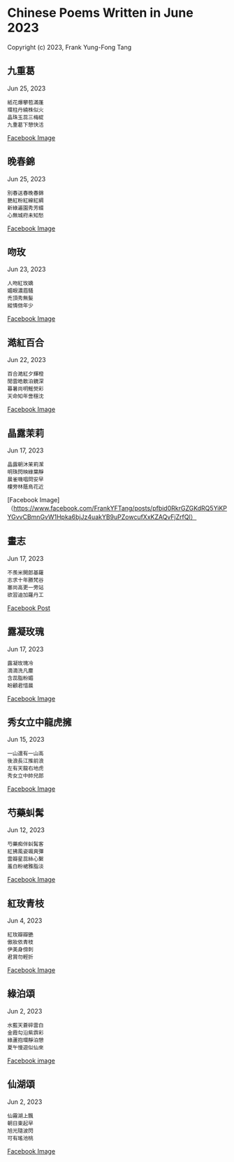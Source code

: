 # Chinese Poems Written in June 2023
Copyright (c) 2023, Frank Yung-Fong Tang

## 九重葛
Jun 25, 2023 
```
紙花爆攀苞滿蓬
環柱丹繞株似火
晶珠玉蕊三梅綻
九重葛下憩快活
```
[Facebook Image](https://www.facebook.com/FrankYFTang/posts/pfbid02nFGsdwjABhhRzjhybHhYc741SjdrxPSHXkkrrqKe9ErofAdCW81fsWJNXJLsJyKkl)

## 晚春錦
Jun 25, 2023 
```
別春送春晚春錦
艷紅粉紅線紅綢
新綠遍園秀芳綴
心無城府未知愁
```
[Facebook Image](https://www.facebook.com/FrankYFTang/posts/pfbid0izn8PMxKFWfVDFBfqPWC7pL3RpSGWBSfQY1jkAiXfibWYaKrjZdZcEsG4C85BRfwl)
## 吻玫
Jun 23, 2023 
```
人吻紅玫嬌
媚眼濃眉騷
禿頂秀無髮
縱情傚年少
```
[Facebook Image](https://www.facebook.com/FrankYFTang/posts/10226291936097663:597637985792736)
## 澔紅百合
Jun 22, 2023 
```
百合澔紅夕輝橙
閒雲皓散泊鏡深
暮暑尚明鳐熒彩
天命知年啻穩沈
```
[Facebook Image](https://www.facebook.com/judy.y.huang/posts/pfbid02vVPsFX3B4vFvaPp6bXv3rpAgC1iwY7bfjsmd7Ben1ooPW5EkeRWZwGjp6rZzMCPel)

## 晶露茉莉
Jun 17, 2023 
```
晶露朝沐茉莉潔
明珠閃映綠葉靜
晨雀嘰唱問安早
樓旁林蔭鳥花近
```
[Facebook Image]（https://www.facebook.com/FrankYFTang/posts/pfbid0RkrGZGKdRQ5YiKPYGvvCBmnGvW1Hpka6bjJz4uakYB9uPZowcufXxKZAQvFjZrfQl）
## 畫志
Jun 17, 2023 
```
不羨米開郎基羅
志求十年勝梵谷
塞尚高更一旁站
欲習迪加羅丹工
```
[Facebook Post](https://www.facebook.com/FrankYFTang/posts/pfbid036AjasENktbEwnz39Zj5dxtcgXKtiH9FkCbAYWwzsirSe6o9Mu4xq7WnCGxLN9jEvl)

## 露凝玫瑰
Jun 17, 2023 
```
露凝玫瑰冷
滴滴洗凡塵
含蕊脂粉媚
盼顧君惜晨
```
[Facebook Image](https://www.facebook.com/FrankYFTang/posts/pfbid027mZdR1t3v1EwU9Fd4sd1duX9FJfgratSSDd8DCjDjrGcaf1LwEFK914qRUV4zLkTl)
## 秀女立中龍虎擁
Jun 15, 2023 
```
一山還有一山高
後浪長江推前浪
左有天龍右地虎
秀女立中帥兒郎
```
[Facebook Image](https://www.facebook.com/judy.y.huang/posts/pfbid02Cd6xocUEY7QmhGWd8udiWhHRZaMzFW4ifCnJcSpg9Ysmfja2eHBSe337szymTaS6l)

## 芍藥虯髯
Jun 12, 2023 
```
芍藥痴伴虯髯客
紅拂風姿颯爽彈
雲瓣星蕊絲心繫
羞白粉裙雅脂淡
```
[Facebook Image](https://www.facebook.com/kris.wang.98/posts/pfbid0NFw5X7zGGwgtXSWcXv9rJMgQMPifmF6KFLpZKb8BNQtkQWKYkSd8DHpxnXPHaG1ml)

## 紅玫青枝
Jun 4, 2023 
```
紅玫瓣瓣艷
傲妝依青枝
伊美身傍刺
君賞勿輕折
```
[Facebook Image](https://www.facebook.com/judy.y.huang/posts/pfbid02vWGU1SA4yi59Kae8e1wMUDv2pSdYRDmarQBxpQDKU4exiRJp6P9sowK5eBGaFUvEl)

## 綠泊頌
Jun 2, 2023 

```
水藍天蒼碎雲白
金霞勾沿紫𩃬彩
綠蘆抱環靜泊憩
夏午慢遊似仙來
```
[Facebook image](https://www.facebook.com/photo/?fbid=10160548016604800&set=a.10150511976299800&comment_id=182516461121395&notif_id=1686746936142567&notif_t=feedback_reaction_generic&ref=notif)
## 仙湖頌
Jun 2, 2023 

```
仙霧湖上飄
朝日東起早
旭光隨波閃
可有瑤池桃
```
[Facebook Image](https://www.facebook.com/photo?fbid=10160546158744800&set=a.10150511976299800)

